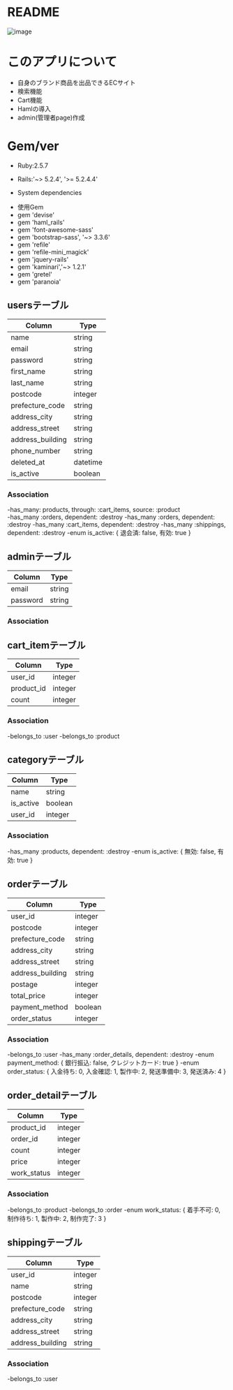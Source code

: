 # README
![image](https://user-images.githubusercontent.com/64464083/101259724-ee113480-376d-11eb-9763-a9c8fef54547.png)
# このアプリについて
 - 自身のブランド商品を出品できるECサイト
 - 検索機能
 - Cart機能
 - Hamlの導入
 - admin(管理者page)作成

# Gem/ver
* Ruby:2.5.7

* Rails:'~> 5.2.4', '>= 5.2.4.4'

* System dependencies
 - 使用Gem
 - gem 'devise'
 - gem 'haml_rails'
 - gem 'font-awesome-sass'
 - gem 'bootstrap-sass', '~> 3.3.6'
 - gem 'refile'
 - gem 'refile-mini_magick'
 - gem 'jquery-rails'
 - gem 'kaminari','~> 1.2.1'
 - gem 'gretel'
 - gem 'paranoia'

## usersテーブル
|Column|Type|
|------|----|
|name|string|
|email|string|
|password|string|
|first_name|string|
|last_name|string|
|postcode|integer|
|prefecture_code|string|
|address_city|string|
|address_street|string|
|address_building|string|
|phone_number|string|
|deleted_at|datetime|
|is_active|boolean|

### Association
 -has_many: products, through: :cart_items, source: :product<br>
 -has_many :orders, dependent: :destroy
 -has_many :orders, dependent: :destroy
 -has_many :cart_items, dependent: :destroy
 -has_many :shippings, dependent: :destroy
 -enum is_active: { 退会済: false, 有効: true }

## adminテーブル
|Column|Type|
|------|----|
|email|string|
|password|string|

### Association

## cart_itemテーブル
|Column|Type|
|------|----|
|user_id|integer|
|product_id|integer|
|count|integer|

### Association
 -belongs_to :user
 -belongs_to :product

## categoryテーブル
|Column|Type|
|------|----|
|name|string|
|is_active|boolean|
|user_id|integer|

### Association
 -has_many :products, dependent: :destroy
 -enum is_active: { 無効: false, 有効: true }

## orderテーブル
|Column|Type|
|------|----|
|user_id|integer|
|postcode|integer|
|prefecture_code|string|
|address_city|string|
|address_street|string|
|address_building|string|
|postage|integer|
|total_price|integer|
|payment_method|boolean|
|order_status|integer|
### Association
 -belongs_to :user
 -has_many :order_details, dependent: :destroy
 -enum payment_method: { 銀行振込: false, クレジットカード: true }
 -enum order_status: { 入金待ち: 0, 入金確認: 1, 製作中: 2, 発送準備中: 3, 発送済み: 4 }

## order_detailテーブル
|Column|Type|
|------|----|
|product_id|integer|
|order_id|integer|
|count|integer|
|price|integer|
|work_status|integer|

### Association
 -belongs_to :product
 -belongs_to :order
 -enum work_status: { 着手不可: 0, 制作待ち: 1, 製作中: 2, 制作完了: 3 }

## shippingテーブル
|Column|Type|
|------|----|
|user_id|integer|
|name|string|
|postcode|integer|
|prefecture_code|string|
|address_city|string|
|address_street|string|
|address_building|string|

### Association
 -belongs_to :user

